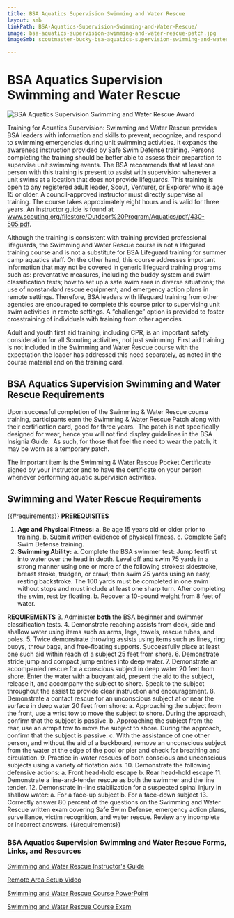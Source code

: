 ```yaml
---
title: BSA Aquatics Supervision Swimming and Water Rescue
layout: smb
linkPath: BSA-Aquatics-Supervision-Swimming-and-Water-Rescue/
image: bsa-aquatics-supervision-swimming-and-water-rescue-patch.jpg
imageSmb: scoutmaster-bucky-bsa-aquatics-supervision-swimming-and-water-rescue.jpg

---
```


# BSA Aquatics Supervision Swimming and Water Rescue

<div class="D(f) Fxd(c)--s">
<div class="Ta(c) Pt(1em)--s">

![BSA Aquatics Supervision Swimming and Water Rescue Award]({{imageSmb}})
</div><div>

Training for Aquatics Supervision: Swimming and Water Rescue provides BSA leaders with information and skills to prevent, recognize, and respond to swimming emergencies during unit swimming activities. It expands the awareness instruction provided by Safe Swim Defense training. Persons completing the training should be better able to assess their preparation to supervise unit swimming events. The BSA recommends that at least one person with this training is present to assist with supervision whenever a unit swims at a location that does not provide lifeguards. This training is open to any registered adult leader, Scout, Venturer, or Explorer who is age 15 or older. A council-approved instructor must directly supervise all training. The course takes approximately eight hours and is valid for three years. An instructor guide is found at www.scouting.org/filestore/Outdoor%20Program/Aquatics/pdf/430-505.pdf.

Although the training is consistent with training provided professional lifeguards, the Swimming and Water Rescue course is not a lifeguard training course and is not a substitute for BSA Lifeguard training for summer camp aquatics staff. On the other hand, this course addresses important information that may not be covered in generic lifeguard training programs such as: preventative measures, including the buddy system and swim classification tests; how to set up a safe swim area in diverse situations; the use of nonstandard rescue equipment; and emergency action plans in remote settings. Therefore, BSA leaders with lifeguard training from other agencies are encouraged to complete this course prior to supervising unit swim activities in remote settings. A “challenge” option is provided to foster crosstraining of individuals with training from other agencies.

Adult and youth first aid training, including CPR, is an important safety consideration for all Scouting activities, not just swimming. First aid training is not included in the Swimming and Water Rescue course with the expectation the leader has addressed this need separately, as noted in the course material and on the training card.

</div></div>

## BSA Aquatics Supervision Swimming and Water Rescue Requirements

Upon successful completion of the Swimming & Water Rescue course training, participants earn the Swimming & Water Rescue Patch along with their certification card, good for three years.  The patch is not specifically designed for wear, hence you will not find display guidelines in the BSA Insignia Guide.  As such, for those that feel the need to wear the patch, it may be worn as a temporary patch.

The important item is the Swimming & Water Rescue Pocket Certificate signed by your instructor and to have the certificate on your person whenever performing aquatic supervision activities.

## Swimming and Water Rescue Requirements

{{#requirements}}
**PREREQUISITES**
1. **Age and Physical Fitness:**
     a. Be age 15 years old or older prior to training.
     b. Submit written evidence of physical fitness.
     c. Complete Safe Swim Defense training.
2. **Swimming Ability:**
     a. Complete the BSA swimmer test: Jump feetfirst into water over the head in depth. Level off and swim 75 yards in a strong manner using one or more of the following strokes: sidestroke, breast stroke, trudgen, or crawl; then swim 25 yards using an easy, resting backstroke. The 100 yards must be completed in one swim without stops and must include at least one sharp turn. After completing the swim, rest by floating.
     b. Recover a 10-pound weight from 8 feet of water.

**REQUIREMENTS**
3. Administer **both** the BSA beginner and swimmer classification tests.
4. Demonstrate reaching assists from deck, side and shallow water using items such as arms, legs, towels, rescue tubes, and poles.
5. Twice demonstrate throwing assists using items such as lines, ring buoys, throw bags, and free-floating supports. Successfully place at least one such aid within reach of a subject 25 feet from shore.
6. Demonstrate stride jump and compact jump entries into deep water.
7. Demonstrate an accompanied rescue for a conscious subject in deep water 20 feet from shore. Enter the water with a buoyant aid, present the aid to the subject, release it, and accompany the subject to shore. Speak to the subject throughout the assist to provide clear instruction and encouragement.
8. Demonstrate a contact rescue for an unconscious subject at or near the surface in deep water 20 feet from shore:
     a. Approaching the subject from the front, use a wrist tow to move the subject to shore. During the approach, confirm that the subject is passive.
     b. Approaching the subject from the rear, use an armpit tow to move the subject to shore. During the approach, confirm that the subject is passive.
     c. With the assistance of one other person, and without the aid of a backboard, remove an unconscious subject from the water at the edge of the pool or pier and check for breathing and circulation.
9. Practice in-water rescues of both conscious and unconscious subjects using a variety of flotation aids.
10. Demonstrate the following defensive actions:
     a. Front head-hold escape
     b. Rear head-hold escape
11. Demonstrate a line-and-tender rescue as both the swimmer and the line tender.
12. Demonstrate in-line stabilization for a suspected spinal injury in shallow water:
     a. For a face-up subject
     b. For a face-down subject
13. Correctly answer 80 percent of the questions on the Swimming and Water Rescue written exam covering Safe Swim Defense, emergency action plans, surveillance, victim recognition, and water rescue. Review any incomplete or incorrect answers.
{{/requirements}}

### BSA Aquatics Supervision Swimming and Water Rescue Forms, Links, and Resources

[Swimming and Water Rescue Instructor's Guide](http://www.scouting.org/filestore/Outdoor%20Program/Aquatics/pdf/430-505.pdf)

[Remote Area Setup Video](https://youtu.be/T2jIRRBXhB0)

[Swimming and Water Rescue Course PowerPoint](http://www.scouting.org/filestore/Outdoor%20Program/Aquatics/ppt/430-502.ppt)

[Swimming and Water Rescue Course Exam](http://www.scouting.org/filestore/Outdoor%20Program/Aquatics/pdf/430-503.pdf)


